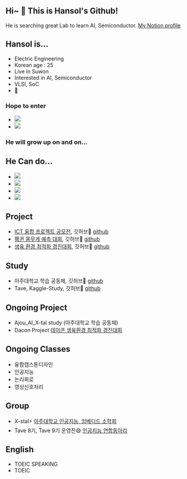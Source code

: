 ## Hi~ 👋 This is Hansol's Github!

He is searching great Lab to learn AI, Semiconductor.
[My Notion profile](https://guttural-file-f46.notion.site/Hansol-s-Profile-48f43ef45e1e4d89a412ac6d00c98c73)

## Hansol is...
- Electric Engineering
- Korean age : 25
- Live in Suwon
- Interested in AI, Semiconductor
- VLSI, SoC
- 🤔


### Hope to enter 
- <img src="https://img.shields.io/badge/Samsung-050505?style=flat-square&logo=Samsung&logoColor=white"/>
- <img src="https://img.shields.io/badge/LG-ed0707?style=flat-square&logo=LG&logoColor=white"/>

### He will grow up on and on...

## He Can do...
- <img src="https://img.shields.io/badge/Python-112fd9?style=flat-square&logo=Python&logoColor=white"/>
- <img src="https://img.shields.io/badge/Matlab-d62d1e?style=flat-square&logo=&logoColor=white"/> 
- <img src="https://img.shields.io/badge/C++-4d640?style=flat-square&logo=C%2B%2B&logoColor=white"/>
- <img src="https://img.shields.io/badge/R-3776AB?style=flat-square&logo=R&logoColor=white">

## Project
- [ICT 융합 프로젝트 공모전](https://www.all-con.co.kr/view/contest/474641), 깃허브🌱 [github](https://github.com/hansollasido/Chat_bot)
- [펭귄 몸무게 예측 대회](https://dacon.io/competitions/official/235862/overview/description), 깃허브🌱 [github](https://github.com/hansollasido/penguin)
- [생육 환경 최적화 경진대회](https://dacon.io/competitions/official/235897/overview/description), 깃허브🌱 [github](https://github.com/hansollasido/dacon_plant)

## Study
- 아주대학교 학습 공동체, 깃허브🌱 [github](https://github.com/hansollasido/X_stal_study)
- Tave, Kaggle-Study, 깃허브🌱 [github](https://github.com/T-aggle/Tave-kaggle-study)

## Ongoing Project
- Ajou_AI_X-tal study (아주대학교 학습 공동체)
- Dacon Project [데이콘 생육환경 최적화 경진대회](https://dacon.io/competitions/official/235897/overview/description)

## Ongoing Classes
- 융합캡스톤디자인
- 인공지능
- 논리회로
- 영상신호처리

## Group
- X-stal⚡ [아주대학교 인공지능, 임베디드 소학회](https://www.youtube.com/channel/UCyWvti9qQ77U5NDiSND_X2g)
- Tave 8기, Tave 9기 운영진😄 [인공지능 연합동아리](https://www.instagram.com/tave_wave/?hl=en)

## English
- TOEIC SPEAKING
- TOEIC


<!--
**hansollasido/hansollasido** is a ✨ _special_ ✨ repository because its `README.md` (this file) appears on your GitHub profile.

Here are some ideas to get you started:

- 🔭 I’m currently working on ...
- 🌱 I’m currently learning ...
- 👯 I’m looking to collaborate on ...
- 🤔 I’m looking for help with ...
- 💬 Ask me about ...
- 📫 How to reach me: ...
- 😄 Pronouns: ...
- ⚡ Fun fact: ...
-->
